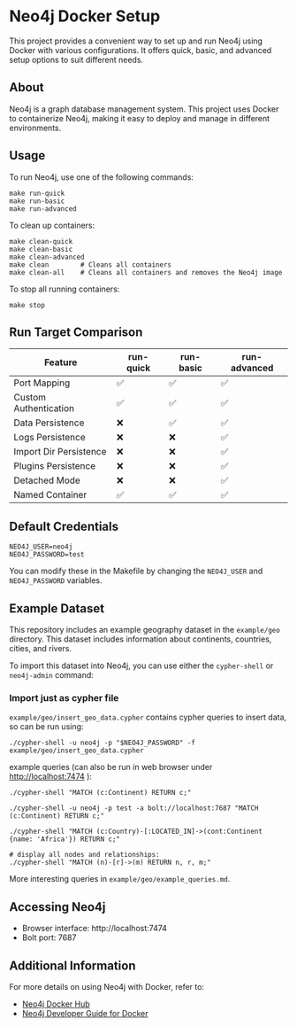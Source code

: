 # Neo4j Docker Setup

This project provides a convenient way to set up and run Neo4j using Docker with various configurations. It offers quick, basic, and advanced setup options to suit different needs.

## About

Neo4j is a graph database management system. This project uses Docker to containerize Neo4j, making it easy to deploy and manage in different environments.

## Usage

To run Neo4j, use one of the following commands:

```
make run-quick
make run-basic
make run-advanced
```

To clean up containers:

```
make clean-quick
make clean-basic
make clean-advanced
make clean        # Cleans all containers
make clean-all    # Cleans all containers and removes the Neo4j image
```

To stop all running containers:

```
make stop
```

## Run Target Comparison

| Feature                | run-quick | run-basic | run-advanced |
|------------------------|-----------|-----------|--------------|
| Port Mapping           | ✅        | ✅        | ✅           |
| Custom Authentication  | ✅        | ✅        | ✅           |
| Data Persistence       | ❌        | ✅        | ✅           |
| Logs Persistence       | ❌        | ❌        | ✅           |
| Import Dir Persistence | ❌        | ❌        | ✅           |
| Plugins Persistence    | ❌        | ❌        | ✅           |
| Detached Mode          | ❌        | ❌        | ✅           |
| Named Container        | ✅        | ✅        | ✅           |

## Default Credentials

```
NEO4J_USER=neo4j
NEO4J_PASSWORD=test
```

You can modify these in the Makefile by changing the `NEO4J_USER` and `NEO4J_PASSWORD` variables.

## Example Dataset

This repository includes an example geography dataset in the `example/geo` directory. This dataset includes information about continents, countries, cities, and rivers.

To import this dataset into Neo4j, you can use either the `cypher-shell` or `neo4j-admin` command:

### Import just as cypher file

`example/geo/insert_geo_data.cypher` contains cypher queries to insert data, so can be run using:

```
./cypher-shell -u neo4j -p "$NEO4J_PASSWORD" -f example/geo/insert_geo_data.cypher
```

example queries (can also be run in web browser under <http://localhost:7474> ):

```
./cypher-shell "MATCH (c:Continent) RETURN c;"

./cypher-shell -u neo4j -p test -a bolt://localhost:7687 "MATCH (c:Continent) RETURN c;"

./cypher-shell "MATCH (c:Country)-[:LOCATED_IN]->(cont:Continent {name: 'Africa'}) RETURN c;"

# display all nodes and relationships:
./cypher-shell "MATCH (n)-[r]->(m) RETURN n, r, m;"

```

More interesting queries in `example/geo/example_queries.md`.

## Accessing Neo4j

- Browser interface: http://localhost:7474
- Bolt port: 7687

## Additional Information

For more details on using Neo4j with Docker, refer to:
- [Neo4j Docker Hub](https://hub.docker.com/_/neo4j)
- [Neo4j Developer Guide for Docker](https://neo4j.com/developer/docker-run-neo4j/)
